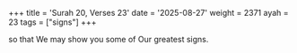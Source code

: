 +++
title = 'Surah 20, Verses 23'
date = '2025-08-27'
weight = 2371
ayah = 23
tags = ["signs"]
+++

so that We may show you some of Our greatest signs.